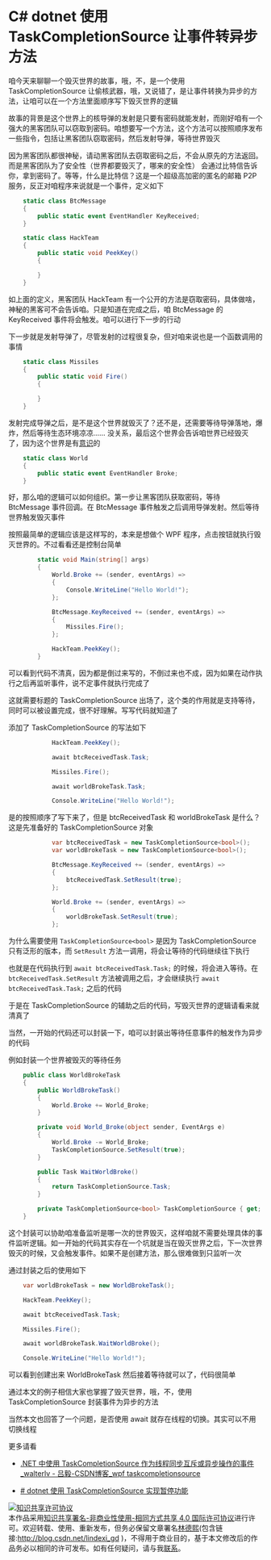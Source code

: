# C# dotnet 使用 TaskCompletionSource 让事件转异步方法

咱今天来聊聊一个毁灭世界的故事，哦，不，是一个使用 TaskCompletionSource 让偷核武器，哦，又说错了，是让事件转换为异步的方法，让咱可以在一个方法里面顺序写下毁灭世界的逻辑

<!--more-->
<!-- CreateTime:6/23/2020 3:25:38 PM -->

<!-- 发布 -->

故事的背景是这个世界上的核导弹的发射是只要有密码就能发射，而刚好咱有一个强大的黑客团队可以窃取到密码。咱想要写一个方法，这个方法可以按照顺序发布一些指令，包括让黑客团队窃取密码，然后发射导弹，等待世界毁灭

因为黑客团队都很神秘，请动黑客团队去窃取密码之后，不会从原先的方法返回。而是黑客团队为了安全性（世界都要毁灭了，哪来的安全性） 会通过比特信告诉你，拿到密码了。等等，什么是比特信？这是一个超级高加密的匿名的邮箱 P2P 服务，反正对咱程序来说就是一个事件，定义如下

```csharp
    static class BtcMessage
    {
        public static event EventHandler KeyReceived;
    }

    static class HackTeam
    {
        public static void PeekKey()
        {

        }
    }
```

如上面的定义，黑客团队 HackTeam 有一个公开的方法是窃取密码，具体做啥，神秘的黑客可不会告诉咱。只是知道在完成之后，咱 BtcMessage 的 KeyReceived 事件将会触发。咱可以进行下一步的行动

下一步就是发射导弹了，尽管发射的过程很复杂，但对咱来说也是一个函数调用的事情

```csharp
    static class Missiles
    {
        public static void Fire()
        {

        }
    }
```

发射完成导弹之后，是不是这个世界就毁灭了？还不是，还需要等待导弹落地，爆炸，然后等待生态环境凉凉…… 没关系，最后这个世界会告诉咱世界已经毁灭了，因为这个世界是有[意识](https://github.com/lindexi/lindexi.github.io/blob/master/从人工思维加上二阶熵猜测世界存在意志思维.md)的

```csharp
    static class World
    {
        public static event EventHandler Broke;
    }
```

好，那么咱的逻辑可以如何组织。第一步让黑客团队获取密码，等待 BtcMessage 事件回调。在 BtcMessage 事件触发之后调用导弹发射。然后等待世界触发毁灭事件

按照最简单的逻辑应该是这样写的，本来是想做个 WPF 程序，点击按钮就执行毁灭世界的。不过看看还是控制台简单

```csharp
        static void Main(string[] args)
        {
            World.Broke += (sender, eventArgs) =>
            {
                Console.WriteLine("Hello World!");
            };

            BtcMessage.KeyReceived += (sender, eventArgs) =>
            {
                Missiles.Fire();
            };

            HackTeam.PeekKey();
        }

```

可以看到代码不清真，因为都是倒过来写的，不倒过来也不成，因为如果在动作执行之后再监听事件，说不定事件就执行完成了

这就需要标题的 TaskCompletionSource 出场了，这个类的作用就是支持等待，同时可以被设置完成，很不好理解。写写代码就知道了

添加了 TaskCompletionSource 的写法如下

```csharp
            HackTeam.PeekKey();

            await btcReceivedTask.Task;

            Missiles.Fire();

            await worldBrokeTask.Task;

            Console.WriteLine("Hello World!");
```

是的按照顺序了写下来了，但是 btcReceivedTask 和 worldBrokeTask 是什么？这是先准备好的 TaskCompletionSource 对象

```csharp
            var btcReceivedTask = new TaskCompletionSource<bool>();
            var worldBrokeTask = new TaskCompletionSource<bool>();

            BtcMessage.KeyReceived += (sender, eventArgs) =>
            {
                btcReceivedTask.SetResult(true);
            };

            World.Broke += (sender, eventArgs) =>
            {
                worldBrokeTask.SetResult(true);
            };
```

为什么需要使用 `TaskCompletionSource<bool>` 是因为 TaskCompletionSource 只有泛形的版本，而 `SetResult` 方法一调用，将会让等待的代码继续往下执行

也就是在代码执行到 `await btcReceivedTask.Task;` 的时候，将会进入等待。在 `btcReceivedTask.SetResult` 方法被调用之后，才会继续执行 `await btcReceivedTask.Task;` 之后的代码

于是在 TaskCompletionSource 的辅助之后的代码，写毁灭世界的逻辑请看来就清真了

当然，一开始的代码还可以封装一下，咱可以封装出等待任意事件的触发作为异步的代码

例如封装一个世界被毁灭的等待任务

```csharp
    public class WorldBrokeTask
    {
        public WorldBrokeTask()
        {
            World.Broke += World_Broke;
        }

        private void World_Broke(object sender, EventArgs e)
        {
            World.Broke -= World_Broke;
            TaskCompletionSource.SetResult(true);
        }

        public Task WaitWorldBroke()
        {
            return TaskCompletionSource.Task;
        }

        private TaskCompletionSource<bool> TaskCompletionSource { get; } = new TaskCompletionSource<bool>();
    }

```

这个封装可以协助咱准备监听是哪一次的世界毁灭，这样咱就不需要处理具体的事件监听逻辑。如一开始的代码其实存在一个坑就是当在毁灭世界之后，下一次世界毁灭的时候，又会触发事件。如果不是创建方法，那么很难做到只监听一次

通过封装之后的使用如下

```csharp
    var worldBrokeTask = new WorldBrokeTask();

    HackTeam.PeekKey();

    await btcReceivedTask.Task;

    Missiles.Fire();

    await worldBrokeTask.WaitWorldBroke();

    Console.WriteLine("Hello World!");
```

可以看到创建出来 WorldBrokeTask 然后接着等待就可以了，代码很简单

通过本文的例子相信大家也掌握了毁灭世界，哦，不，使用 TaskCompletionSource 封装事件为异步的方法

当然本文也回答了一个问题，是否使用 await 就存在线程的切换。其实可以不用切换线程

更多请看

- [.NET 中使用 TaskCompletionSource 作为线程同步互斥或异步操作的事件_walterlv - 吕毅-CSDN博客_wpf taskcompletionsource](https://blog.csdn.net/WPwalter/article/details/85526459 )

- [# dotnet 使用 TaskCompletionSource 实现暂停功能](https://blog.lindexi.com/post/C-dotnet-%E4%BD%BF%E7%94%A8-TaskCompletionSource-%E5%AE%9E%E7%8E%B0%E6%9A%82%E5%81%9C%E5%8A%9F%E8%83%BD.html)

<a rel="license" href="http://creativecommons.org/licenses/by-nc-sa/4.0/"><img alt="知识共享许可协议" style="border-width:0" src="https://licensebuttons.net/l/by-nc-sa/4.0/88x31.png" /></a><br />本作品采用<a rel="license" href="http://creativecommons.org/licenses/by-nc-sa/4.0/">知识共享署名-非商业性使用-相同方式共享 4.0 国际许可协议</a>进行许可。欢迎转载、使用、重新发布，但务必保留文章署名[林德熙](http://blog.csdn.net/lindexi_gd)(包含链接:http://blog.csdn.net/lindexi_gd )，不得用于商业目的，基于本文修改后的作品务必以相同的许可发布。如有任何疑问，请与我[联系](mailto:lindexi_gd@163.com)。
